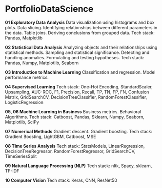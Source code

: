 # PortfolioDataScience

**01 Exploratory Data Analysis**
Data visualization using histograms and box plots. Data slicing. Identifying relationships between different parameters in the data. Table joins. Deriving conclusions from grouped data.
Tech stack:
Pandas, Matplotlib  

**02 Statistical Data Analysis**
Analyzing objects and their relationships using statistical methods. Sampling and statistical significance. Detecting and handling anomalies. Formulating and testing hypotheses.
Tech stack:
Pandas, Numpy, Matplotlib,  Seaborn

**03 Introduction to Machine Learning**
Classification and regression. Model performance metrics.

**04 Supervised Learning**
Tech stack:
One-Hot Encoding, StandardScaler, Upsampling, AUC-ROC, F1, Precision, Recall, TP, TN, FP, FN, Confusion Matrix, GridSearchCV, DecisionTreeClassifier, RandomForestClassifier, LogisticRegression

**05, 06 Machine Learning in Business**
Business metrics.
Behavioral Algorithms.
Tech stack:
Catboost, Pandas, Sklearn, Numpy, Seaborn, Matplotlib, SciPy

**07 Numerical Methods**
Gradient descent. Gradient boosting.
Tech stack:
Gradient Boosting, LightGBM, Catboost, MSE

**08 Time Series Analysis**
Tech stack:
StatsModels, LinearRegression, DecisionTreeRegressor, RandomForestRegressor, GridSearchCV, TimeSeriesSplit

**09 Natural Language Processing (NLP)**
Tech stack:
nltk, Spacy, sklearn, TF-IDF

**10 Computer Vision**
Tech stack:
Keras, CNN, ResNet50

